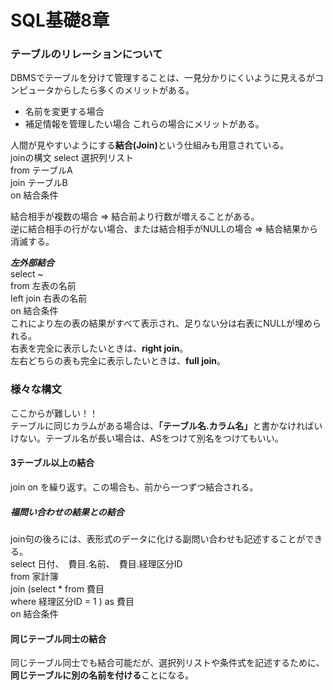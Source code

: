 # SQL基礎8章

### テーブルのリレーションについて
DBMSでテーブルを分けて管理することは、一見分かりにくいように見えるがコンピュータからしたら多くのメリットがある。
- 名前を変更する場合
- 補足情報を管理したい場合
これらの場合にメリットがある。

人間が見やすいようにする<strong>結合(Join)</strong>という仕組みも用意されている。  
    joinの構文
    select 選択列リスト <br>
    from テーブルA　<br>
    join テーブルB　<br>
    on 結合条件 <br>
    
結合相手が複数の場合 => 結合前より行数が増えることがある。 <br>
逆に結合相手の行がない場合、または結合相手がNULLの場合 => 結合結果から消滅する。  
 
***左外部結合***  <br>
    select ~ <br>
    from 左表の名前 <br>
    left join 右表の名前 <br>
    on 結合条件 <br>
これにより左の表の結果がすべて表示され、足りない分は右表にNULLが埋められる。  
右表を完全に表示したいときは、<strong>right join</strong>。 <br>
左右どちらの表も完全に表示したいときは、<strong>full join</strong>。 <br>


### 様々な構文 <br>
ここからが難しい！！  
テーブルに同じカラムがある場合は、<strong>「テーブル名.カラム名」</strong>と書かなければいけない。テーブル名が長い場合は、ASをつけて別名をつけてもいい。

#### 3テーブル以上の結合  
join on を繰り返す。この場合も、前から一つずつ結合される。

##### 福問い合わせの結果との結合  
join句の後ろには、表形式のデータに化ける副問い合わせも記述することができる。<br>
    select 日付、　費目.名前、　費目.経理区分ID <br>
    from 家計簿 <br>
    join (select * from 費目 <br>
          where 経理区分ID = 1 ) as 費目　<br>
    on 結合条件
    
#### 同じテーブル同士の結合
同じテーブル同士でも結合可能だが、選択列リストや条件式を記述するために、<strong>同じテーブルに別の名前を付ける</strong>ことになる。

